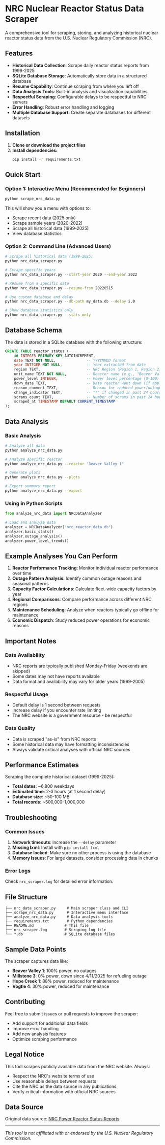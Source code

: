 # NRC Nuclear Reactor Status Data Scraper

A comprehensive tool for scraping, storing, and analyzing historical nuclear reactor status data from the U.S. Nuclear Regulatory Commission (NRC).

## Features

- **Historical Data Collection**: Scrape daily reactor status reports from 1999-2025
- **SQLite Database Storage**: Automatically store data in a structured database
- **Resume Capability**: Continue scraping from where you left off
- **Data Analysis Tools**: Built-in analysis and visualization capabilities
- **Respectful Scraping**: Configurable delays to be respectful to NRC servers
- **Error Handling**: Robust error handling and logging
- **Multiple Database Support**: Create separate databases for different datasets

## Installation

1. **Clone or download the project files**
2. **Install dependencies:**
   ```bash
   pip install -r requirements.txt
   ```

## Quick Start

### Option 1: Interactive Menu (Recommended for Beginners)
```bash
python scrape_nrc_data.py
```
This will show you a menu with options to:
- Scrape recent data (2025 only)
- Scrape sample years (2020-2022) 
- Scrape all historical data (1999-2025)
- View database statistics

### Option 2: Command Line (Advanced Users)
```bash
# Scrape all historical data (1999-2025)
python nrc_data_scraper.py

# Scrape specific years
python nrc_data_scraper.py --start-year 2020 --end-year 2022

# Resume from a specific date
python nrc_data_scraper.py --resume-from 20220515

# Use custom database and delay
python nrc_data_scraper.py --db-path my_data.db --delay 2.0

# Show database statistics only
python nrc_data_scraper.py --stats-only
```

## Database Schema

The data is stored in a SQLite database with the following structure:

```sql
CREATE TABLE reactor_status (
    id INTEGER PRIMARY KEY AUTOINCREMENT,
    date TEXT NOT NULL,              -- YYYYMMDD format
    year INTEGER NOT NULL,           -- Year extracted from date
    region TEXT,                     -- NRC Region (Region 1, Region 2, etc.)
    unit_name TEXT NOT NULL,         -- Reactor name (e.g., "Beaver Valley 1")
    power_level INTEGER,             -- Power level percentage (0-100)
    down_date TEXT,                  -- Date reactor went down (if applicable)
    reason_comment TEXT,             -- Reason for reduced power/outage
    change_indicator TEXT,           -- "*" if changed in past 24 hours
    scrams_count TEXT,               -- Number of scrams in past 24 hours
    scraped_at TIMESTAMP DEFAULT CURRENT_TIMESTAMP
);
```

## Data Analysis

### Basic Analysis
```bash
# Analyze all data
python analyze_nrc_data.py

# Analyze specific reactor
python analyze_nrc_data.py --reactor "Beaver Valley 1"

# Generate plots
python analyze_nrc_data.py --plots

# Export summary report
python analyze_nrc_data.py --export
```

### Using in Python Scripts
```python
from analyze_nrc_data import NRCDataAnalyzer

# Load and analyze data
analyzer = NRCDataAnalyzer("nrc_reactor_data.db")
analyzer.basic_stats()
analyzer.outage_analysis()
analyzer.power_level_trends()
```

## Example Analyses You Can Perform

1. **Reactor Performance Tracking**: Monitor individual reactor performance over time
2. **Outage Pattern Analysis**: Identify common outage reasons and seasonal patterns
3. **Capacity Factor Calculations**: Calculate fleet-wide capacity factors by year
4. **Regional Comparisons**: Compare performance across different NRC regions
5. **Maintenance Scheduling**: Analyze when reactors typically go offline for maintenance
6. **Economic Dispatch**: Study reduced power operations for economic reasons

## Important Notes

### Data Availability
- NRC reports are typically published Monday-Friday (weekends are skipped)
- Some dates may not have reports available
- Data format and availability may vary for older years (1999-2005)

### Respectful Usage
- Default delay is 1 second between requests
- Increase delay if you encounter rate limiting
- The NRC website is a government resource - be respectful

### Data Quality
- Data is scraped "as-is" from NRC reports
- Some historical data may have formatting inconsistencies
- Always validate critical analyses with official NRC sources

## Performance Estimates

Scraping the complete historical dataset (1999-2025):
- **Total dates**: ~6,800 weekdays
- **Estimated time**: 2-3 hours (at 1 second delay)
- **Database size**: ~50-100 MB
- **Total records**: ~500,000-1,000,000

## Troubleshooting

### Common Issues

1. **Network timeouts**: Increase the `--delay` parameter
2. **Missing lxml**: Install with `pip install lxml`
3. **Database locked**: Make sure no other process is using the database
4. **Memory issues**: For large datasets, consider processing data in chunks

### Error Logs
Check `nrc_scraper.log` for detailed error information.

## File Structure

```
├── nrc_data_scraper.py     # Main scraper class and CLI
├── scrape_nrc_data.py      # Interactive menu interface
├── analyze_nrc_data.py     # Data analysis tools
├── requirements.txt        # Python dependencies
├── README.md              # This file
├── nrc_scraper.log        # Scraping log file
└── *.db                   # SQLite database files
```

## Sample Data Points

The scraper captures data like:
- **Beaver Valley 1**: 100% power, no outages
- **Millstone 3**: 0% power, down since 4/11/2025 for refueling outage
- **Hope Creek 1**: 88% power, reduced for maintenance
- **Vogtle 4**: 30% power, reduced for maintenance

## Contributing

Feel free to submit issues or pull requests to improve the scraper:
- Add support for additional data fields
- Improve error handling
- Add new analysis features
- Optimize scraping performance

## Legal Notice

This tool scrapes publicly available data from the NRC website. Always:
- Respect the NRC's website terms of use
- Use reasonable delays between requests
- Cite the NRC as the data source in any publications
- Verify critical information with official NRC sources

## Data Source

Original data source: [NRC Power Reactor Status Reports](https://www.nrc.gov/reading-rm/doc-collections/event-status/reactor-status/)

---

*This tool is not affiliated with or endorsed by the U.S. Nuclear Regulatory Commission.* 